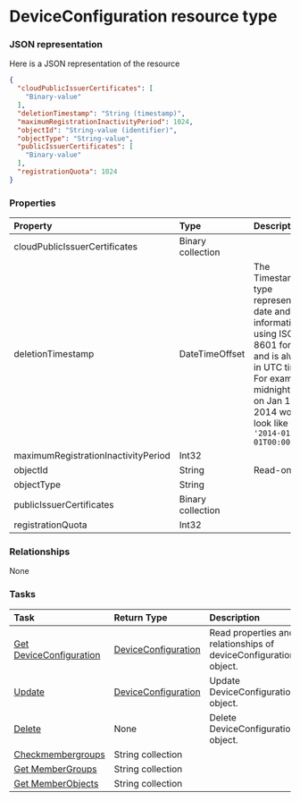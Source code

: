 # DeviceConfiguration resource type



### JSON representation

Here is a JSON representation of the resource

<!-- {
  "blockType": "resource",
  "optionalProperties": [

  ],
  "@odata.type": "microsoft.graph.deviceconfiguration"
}-->

```json
{
  "cloudPublicIssuerCertificates": [
    "Binary-value"
  ],
  "deletionTimestamp": "String (timestamp)",
  "maximumRegistrationInactivityPeriod": 1024,
  "objectId": "String-value (identifier)",
  "objectType": "String-value",
  "publicIssuerCertificates": [
    "Binary-value"
  ],
  "registrationQuota": 1024
}

```
### Properties
| Property	   | Type	|Description|
|:---------------|:--------|:----------|
|cloudPublicIssuerCertificates|Binary collection||
|deletionTimestamp|DateTimeOffset|The Timestamp type represents date and time information using ISO 8601 format and is always in UTC time. For example, midnight UTC on Jan 1, 2014 would look like this: `'2014-01-01T00:00:00Z'`|
|maximumRegistrationInactivityPeriod|Int32||
|objectId|String| Read-only.|
|objectType|String||
|publicIssuerCertificates|Binary collection||
|registrationQuota|Int32||

### Relationships
None


### Tasks

| Task		   | Return Type	|Description|
|:---------------|:--------|:----------|
|[Get DeviceConfiguration](../api/deviceconfiguration_get.md) | [DeviceConfiguration](deviceconfiguration.md) |Read properties and relationships of deviceConfiguration object.|
|[Update](../api/deviceconfiguration_update.md) | [DeviceConfiguration](deviceconfiguration.md)	|Update DeviceConfiguration object. |
|[Delete](../api/deviceconfiguration_delete.md) | None |Delete DeviceConfiguration object. |
|[Checkmembergroups](../api/deviceconfiguration_checkmembergroups.md)|String collection||
|[Get MemberGroups](../api/deviceconfiguration_getmembergroups.md)|String collection||
|[Get MemberObjects](../api/deviceconfiguration_getmemberobjects.md)|String collection||

<!-- uuid: e40d9a1b-c50c-40ef-ad55-7878664159bb
2015-10-21 09:21:58 UTC -->
<!-- {
  "type": "#page.annotation",
  "description": "DeviceConfiguration resource",
  "keywords": "",
  "section": "documentation",
  "tocPath": ""
}-->